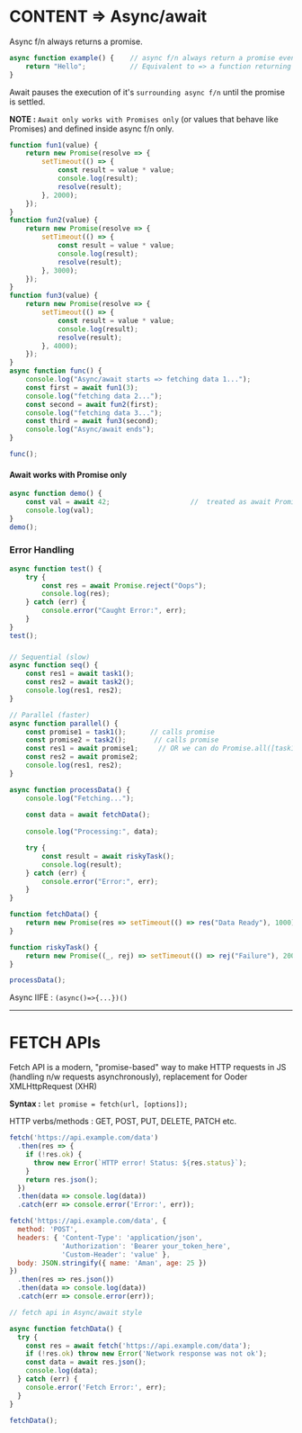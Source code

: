 # CONTENT => Async/await

Async f/n always returns a promise.

```js
async function example() {    // async f/n always return a promise even if you retuen plain value
    return "Hello";           // Equivalent to => a function returning Promise.resolve("Hello");
}
```

Await pauses the execution of it's `surrounding async f/n` until the promise is settled. 

**NOTE :** `Await only works with Promises only` (or values that behave like Promises) and defined inside async f/n only.

```js
function fun1(value) {
    return new Promise(resolve => {
        setTimeout(() => {
            const result = value * value;
            console.log(result);
            resolve(result);
        }, 2000);
    });
}
function fun2(value) {
    return new Promise(resolve => {
        setTimeout(() => {
            const result = value * value;
            console.log(result);
            resolve(result);
        }, 3000);
    });
}
function fun3(value) {
    return new Promise(resolve => {
        setTimeout(() => {
            const result = value * value;
            console.log(result);
            resolve(result);
        }, 4000);
    });
}
async function func() {
    console.log("Async/await starts => fetching data 1...");
    const first = await fun1(3);
    console.log("fetching data 2...");
    const second = await fun2(first);
    console.log("fetching data 3...");
    const third = await fun3(second);
    console.log("Async/await ends");
}

func();
```

#### Await works with Promise only

```js
async function demo() {
    const val = await 42;                    //  treated as await Promise.resolve(42)
    console.log(val);
}
demo();
```

### Error Handling

```js
async function test() {
    try {
        const res = await Promise.reject("Oops");
        console.log(res);
    } catch (err) {
        console.error("Caught Error:", err);
    }
}
test();
```

### 
```js
// Sequential (slow)
async function seq() {
    const res1 = await task1();
    const res2 = await task2();
    console.log(res1, res2);
}

// Parallel (faster)
async function parallel() {
    const promise1 = task1();      // calls promise
    const promise2 = task2();       // calls promise
    const res1 = await promise1;     // OR we can do Promise.all([task1(),task2()])
    const res2 = await promise2;
    console.log(res1, res2);
}
```

```js
async function processData() {
    console.log("Fetching...");
    
    const data = await fetchData();
    
    console.log("Processing:", data);

    try {
        const result = await riskyTask();
        console.log(result);
    } catch (err) {
        console.error("Error:", err);
    }
}

function fetchData() {
    return new Promise(res => setTimeout(() => res("Data Ready"), 1000));
}

function riskyTask() {
    return new Promise((_, rej) => setTimeout(() => rej("Failure"), 2000));
}

processData();
```

Async IIFE : `(async()=>{...})()`

-----

# FETCH APIs 

Fetch API is a modern, "promise-based" way to make HTTP requests in JS (handling n/w requests asynchronously), replacement for Ooder XMLHttpRequest (XHR)

**Syntax :** `let promise = fetch(url, [options]);`

HTTP verbs/methods : GET, POST, PUT, DELETE, PATCH etc.

```js
fetch('https://api.example.com/data')
  .then(res => {
    if (!res.ok) {
      throw new Error(`HTTP error! Status: ${res.status}`);
    }
    return res.json();
  })
  .then(data => console.log(data))
  .catch(err => console.error('Error:', err));
```

```js
fetch('https://api.example.com/data', {
  method: 'POST',
  headers: { 'Content-Type': 'application/json',
             'Authorization': 'Bearer your_token_here',
             'Custom-Header': 'value' },
  body: JSON.stringify({ name: 'Aman', age: 25 })
})
  .then(res => res.json())
  .then(data => console.log(data))
  .catch(err => console.error(err));
```

```js
// fetch api in Async/await style

async function fetchData() {
  try {
    const res = await fetch('https://api.example.com/data');
    if (!res.ok) throw new Error('Network response was not ok');
    const data = await res.json();
    console.log(data);
  } catch (err) {
    console.error('Fetch Error:', err);
  }
}

fetchData();
```
